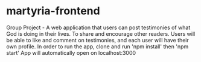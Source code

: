 # martyria-frontend
Group Project - A web application that users can post testimonies of what God is doing in their lives. To share and encourage other readers. Users will be able to like and comment on testimonies, and each user will have their own profile. 
In order to run the app, clone and run 'npm install' then 'npm start'
App will automatically open on localhost:3000

